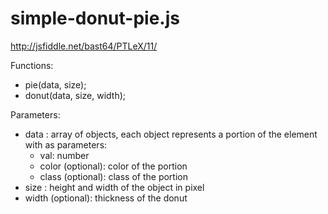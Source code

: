 simple-donut-pie.js
===================

http://jsfiddle.net/bast64/PTLeX/11/

Functions:  
* pie(data, size);
* donut(data, size,  width);

Parameters:  
* data : array of objects, each object represents a portion of the element with as parameters:
    * val: number
    * color (optional): color of the portion
    * class (optional): class of the portion
* size : height and width of the object in pixel
* width (optional): thickness of the donut
